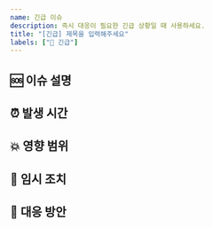 ```yaml
---
name: 긴급 이슈
description: 즉시 대응이 필요한 긴급 상황일 때 사용하세요.
title: "[긴급] 제목을 입력해주세요"
labels: ["🚨 긴급"]
---
```


## 🆘 이슈 설명
<!-- 무슨 일이 발생했고, 얼마나 심각한 상황인지 설명해주세요 -->

## ⏰ 발생 시간
<!-- 문제를 최초로 인지한 시간 또는 발생 시간 -->

## 💥 영향 범위
<!-- 서비스, 사용자, 시스템 등 어떤 부분에 영향이 있는지 작성해주세요 -->

## 🔧 임시 조치
<!-- 현재까지 진행된 임시 대응이 있다면 작성해주세요 -->

## 📌 대응 방안
<!-- 근본적인 해결을 위해 어떤 조치를 취할 예정인지 설명해주세요 -->
